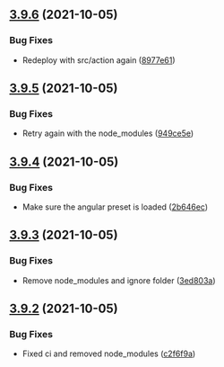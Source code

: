 ## [3.9.6](https://github.com/TriPSs/conventional-changelog-action/compare/v3.9.5...v3.9.6) (2021-10-05)


### Bug Fixes

* Redeploy with src/action again ([8977e61](https://github.com/TriPSs/conventional-changelog-action/commit/8977e6168a89eec51d459921bc0a85f7aaa494c6))



## [3.9.5](https://github.com/TriPSs/conventional-changelog-action/compare/v3.9.4...v3.9.5) (2021-10-05)


### Bug Fixes

* Retry again with the node_modules ([949ce5e](https://github.com/TriPSs/conventional-changelog-action/commit/949ce5e5a6447f5232585b381468821acbf713f2))



## [3.9.4](https://github.com/TriPSs/conventional-changelog-action/compare/v3.9.3...v3.9.4) (2021-10-05)


### Bug Fixes

* Make sure the angular preset is loaded ([2b646ec](https://github.com/TriPSs/conventional-changelog-action/commit/2b646ec8807a2e493c68cab23071c47d385acbd6))



## [3.9.3](https://github.com/TriPSs/conventional-changelog-action/compare/v3.9.2...v3.9.3) (2021-10-05)


### Bug Fixes

* Remove node_modules and ignore folder ([3ed803a](https://github.com/TriPSs/conventional-changelog-action/commit/3ed803a60bcddc0bf9a18d441c3a1c52bdab2477))



## [3.9.2](https://github.com/TriPSs/conventional-changelog-action/compare/v3.9.1...v3.9.2) (2021-10-05)


### Bug Fixes

* Fixed ci and removed node_modules ([c2f6f9a](https://github.com/TriPSs/conventional-changelog-action/commit/c2f6f9ae3055a752fd6437121bbffc4434354e1a))



